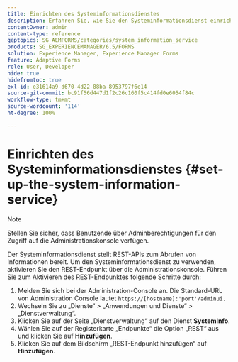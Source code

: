 ```yaml
---
title: Einrichten des Systeminformationsdienstes
description: Erfahren Sie, wie Sie den Systeminformationsdienst einrichten.
contentOwner: admin
content-type: reference
geptopics: SG_AEMFORMS/categories/system_information_service
products: SG_EXPERIENCEMANAGER/6.5/FORMS
solution: Experience Manager, Experience Manager Forms
feature: Adaptive Forms
role: User, Developer
hide: true
hidefromtoc: true
exl-id: e31614a9-d670-4d22-88ba-8953797f6e14
source-git-commit: bc91f56d447d1f2c26c160f5c414fd0e6054f84c
workflow-type: tm+mt
source-wordcount: '114'
ht-degree: 100%

---
```


# Einrichten des Systeminformationsdienstes {#set-up-the-system-information-service}

>[!NOTE]
> 
> Stellen Sie sicher, dass Benutzende über Adminberechtigungen für den Zugriff auf die Administrationskonsole verfügen.

Der Systeminformationsdienst stellt REST-APIs zum Abrufen von Informationen bereit. Um den Systeminformationsdienst zu verwenden, aktivieren Sie den REST-Endpunkt über die Administrationskonsole. Führen Sie zum Aktivieren des REST-Endpunktes folgende Schritte durch:

1. Melden Sie sich bei der Administration-Console an. Die Standard-URL von Administration Console lautet `https://[hostname]:'port'/adminui.`
1. Wechseln Sie zu „Dienste“ > „Anwendungen und Dienste“ > „Dienstverwaltung“.
1. Klicken Sie auf der Seite „Dienstverwaltung“ auf den Dienst **SystemInfo**.
1. Wählen Sie auf der Registerkarte „Endpunkte“ die Option „REST“ aus und klicken Sie auf **Hinzufügen**.
1. Klicken Sie auf dem Bildschirm „REST-Endpunkt hinzufügen“ auf **Hinzufügen**.
